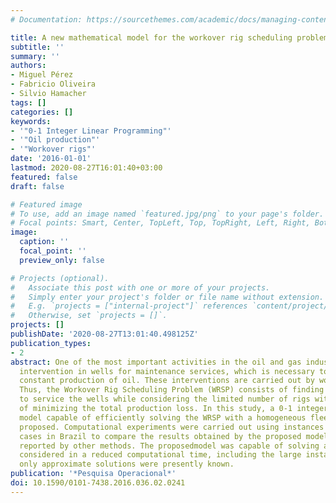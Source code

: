 ```yaml
---
# Documentation: https://sourcethemes.com/academic/docs/managing-content/

title: A new mathematical model for the workover rig scheduling problem
subtitle: ''
summary: ''
authors:
- Miguel Pérez
- Fabricio Oliveira
- Silvio Hamacher
tags: []
categories: []
keywords:
- '"0-1 Integer Linear Programming"'
- '"Oil production"'
- '"Workover rigs"'
date: '2016-01-01'
lastmod: 2020-08-27T16:01:40+03:00
featured: false
draft: false

# Featured image
# To use, add an image named `featured.jpg/png` to your page's folder.
# Focal points: Smart, Center, TopLeft, Top, TopRight, Left, Right, BottomLeft, Bottom, BottomRight.
image:
  caption: ''
  focal_point: ''
  preview_only: false

# Projects (optional).
#   Associate this post with one or more of your projects.
#   Simply enter your project's folder or file name without extension.
#   E.g. `projects = ["internal-project"]` references `content/project/deep-learning/index.md`.
#   Otherwise, set `projects = []`.
projects: []
publishDate: '2020-08-27T13:01:40.498125Z'
publication_types:
- 2
abstract: One of the most important activities in the oil and gas industry is the
  intervention in wells for maintenance services, which is necessary to ensure the
  constant production of oil. These interventions are carried out by workover rigs.
  Thus, the Workover Rig Scheduling Problem (WRSP) consists of finding the best schedule
  to service the wells while considering the limited number of rigs with the objective
  of minimizing the total production loss. In this study, a 0-1 integer linear programming
  model capable of efficiently solving the WRSP with a homogeneous fleet of rigs is
  proposed. Computational experiments were carried out using instances based on real
  cases in Brazil to compare the results obtained by the proposed model with the results
  reported by other methods. The proposedmodel was capable of solving all instances
  considered in a reduced computational time, including the large instances for which
  only approximate solutions were presently known.
publication: '*Pesquisa Operacional*'
doi: 10.1590/0101-7438.2016.036.02.0241
---
```

